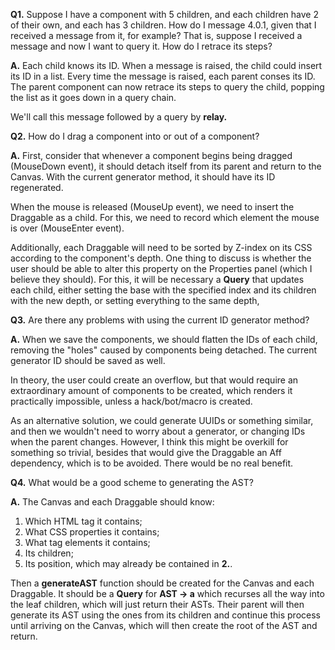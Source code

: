**Q1.** Suppose I have a component with 5 children, and each children have 2 of
their own, and each has 3 children. How do I message 4.0.1, given that I
received a message from it, for example?  That is, suppose I received a message
and now I want to query it. How do I retrace its steps?

**A.** Each child knows its ID. When a message is raised, the child could insert its
ID in a list. Every time the message is raised, each parent conses its ID. The
parent component can now retrace its steps to query the child, popping the list
as it goes down in a query chain.

We'll call this message followed by a query by **relay.**

**Q2.** How do I drag a component into or out of a component?

**A.** First, consider that whenever a component begins being dragged (MouseDown
event), it should detach itself from its parent and return to the Canvas. With
the current generator method, it should have its ID regenerated.

When the mouse is released (MouseUp event), we need to insert the Draggable as a
child. For this, we need to record which element the mouse is over (MouseEnter
event).

Additionally, each Draggable will need to be sorted by Z-index on its CSS
according to the component's depth. One thing to discuss is whether the user
should be able to alter this property on the Properties panel (which I believe
they should). For this, it will be necessary a **Query** that updates each child,
either setting the base with the specified index and its children with the new
depth, or setting everything to the same depth,

**Q3.** Are there any problems with using the current ID generator method?

**A.** When we save the components, we should flatten the IDs of each child,
removing the "holes" caused by components being detached. The current generator
ID should be saved as well.

In theory, the user could create an overflow, but that would require an
extraordinary amount of components to be created, which renders it practically
impossible, unless a hack/bot/macro is created.

As an alternative solution, we could generate UUIDs or something similar, and
then we wouldn't need to worry about a generator, or changing IDs when the
parent changes. However, I think this might be overkill for something so
trivial, besides that would give the Draggable an Aff dependency, which is to be
avoided. There would be no real benefit.

**Q4.** What would be a good scheme to generating the AST?

**A.** The Canvas and each Draggable should know:
1. Which HTML tag it contains;
2. What CSS properties it contains;
3. What tag elements it contains;
4. Its children;
5. Its position, which may already be contained in **2.**.

Then a **generateAST** function should be created for the Canvas and each Draggable.
It should be a **Query** for **AST -> a** which recurses all the way into the leaf
children, which will just return their ASTs. Their parent will then generate
its AST using the ones from its children and continue this process until
arriving on the Canvas, which will then create the root of the AST and return.
